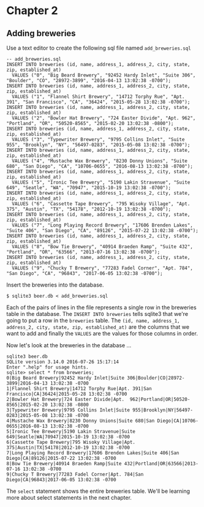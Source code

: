 # Chapter 2

## Adding breweries

Use a text editor to create the following sql file named
`add_breweries.sql`

```
-- add_breweries.sql
INSERT INTO breweries (id, name, address_1, address_2, city, state, zip, established_at)
  VALUES ("0", "Big Beard Brewery", "92452 Hardy Inlet", "Suite 306", "Boulder", "CO", "28972-3899", "2016-04-13 13:02:38 -0700");
INSERT INTO breweries (id, name, address_1, address_2, city, state, zip, established_at)
  VALUES ("1", "Flannel Shirt Brewery", "14712 Torphy Rue", "Apt. 391", "San Francisco", "CA", "36424", "2015-05-28 13:02:38 -0700");
INSERT INTO breweries (id, name, address_1, address_2, city, state, zip, established_at)
  VALUES ("2", "Bowler Hat Brewery", "724 Easter Divide", "Apt. 962", "Portland", "OR", "50520-8565", "2015-02-20 13:02:38 -0800");
INSERT INTO breweries (id, name, address_1, address_2, city, state, zip, established_at)
  VALUES ("3", "Typewriter Brewery", "9795 Collins Inlet", "Suite 955", "Brooklyn", "NY", "56497-0283", "2015-05-08 13:02:38 -0700");
INSERT INTO breweries (id, name, address_1, address_2, city, state, zip, established_at)
  VALUES ("4", "Mustache Wax Brewery", "8230 Donny Unions", "Suite 680", "San Diego", "CA", "10706-0655", "2016-08-13 13:02:38 -0700");
INSERT INTO breweries (id, name, address_1, address_2, city, state, zip, established_at)
  VALUES ("5", "Ironic Tee Brewery", "5190 Lakin Stravenue", "Suite 649", "Seatle", "WA", "70947", "2015-10-19 13:02:38 -0700");
INSERT INTO breweries (id, name, address_1, address_2, city, state, zip, established_at)
  VALUES ("6", "Cassette Tape Brewery", "795 Wisoky Village", "Apt. 375", "Austin", "TX", "54178", "2012-10-19 13:02:38 -0700");
INSERT INTO breweries (id, name, address_1, address_2, city, state, zip, established_at)
  VALUES ("7", "Long Playing Record Brewery", "17606 Brenden Lakes", "Suite 406", "San Diego", "CA", "89126", "2015-07-22 13:02:38 -0700");
INSERT INTO breweries (id, name, address_1, address_2, city, state, zip, established_at)
  VALUES ("8", "Bow Tie Brewery", "40914 Braeden Ramp", "Suite 432", "Portland", "OR", "63566", "2013-07-16 13:02:38 -0700");
INSERT INTO breweries (id, name, address_1, address_2, city, state, zip, established_at)
  VALUES ("9", "Chucky T Brewery", "77283 Fadel Corner", "Apt. 784", "San Diego", "CA", "96843", "2017-06-05 13:02:38 -0700");
```

Insert the breweries into the database.
```
$ sqlite3 beer.db < add_breweries.sql
```

Each of the pairs of lines in the file represents a single row in the
breweries table in the database. The `INSERT INTO breweries` tells sqlite3 that
we're going to put a row in the `breweries` table. The
`(id, name, address_1, address_2, city, state, zip, established_at)` are the columns
that we want to add and finally the `VALUES` are the values for those
columns in order.

Now let's look at the breweries in the database ...

```
sqlite3 beer.db
SQLite version 3.14.0 2016-07-26 15:17:14
Enter ".help" for usage hints.
sqlite> select * from breweries;
0|Big Beard Brewery|92452 Hardy Inlet|Suite 306|Boulder|CO|28972-3899|2016-04-13 13:02:38 -0700
1|Flannel Shirt Brewery|14712 Torphy Rue|Apt. 391|San Francisco|CA|36424|2015-05-28 13:02:38 -0700
2|Bowler Hat Brewery|724 Easter Divide|Apt.  962|Portland|OR|50520-8565|2015-02-20 13:02:38 -0800
3|Typewriter Brewery|9795 Collins Inlet|Suite 955|Brooklyn|NY|56497-0283|2015-05-08 13:02:38 -0700
4|Mustache Wax Brewery|8230 Donny Unions|Suite 680|San Diego|CA|10706-0655|2016-08-13 13:02:38 -0700
5|Ironic Tee Brewery|5190 Lakin Stravenue|Suite 649|Seatle|WA|70947|2015-10-19 13:02:38 -0700
6|Cassette Tape Brewery|795 Wisoky Village|Apt.  375|Austin|TX|54178|2012-10-19 13:02:38 -0700
7|Long Playing Record Brewery|17606 Brenden Lakes|Suite 406|San Diego|CA|89126|2015-07-22 13:02:38 -0700
8|Bow Tie Brewery|40914 Braeden Ramp|Suite 432|Portland|OR|63566|2013-07-16 13:02:38 -0700
9|Chucky T Brewery|77283 Fadel Corner|Apt. 784|San Diego|CA|96843|2017-06-05 13:02:38 -0700
```

The `select` statement shows the entire breweries table. We'll be
learning more about select statements in the next chapter.
